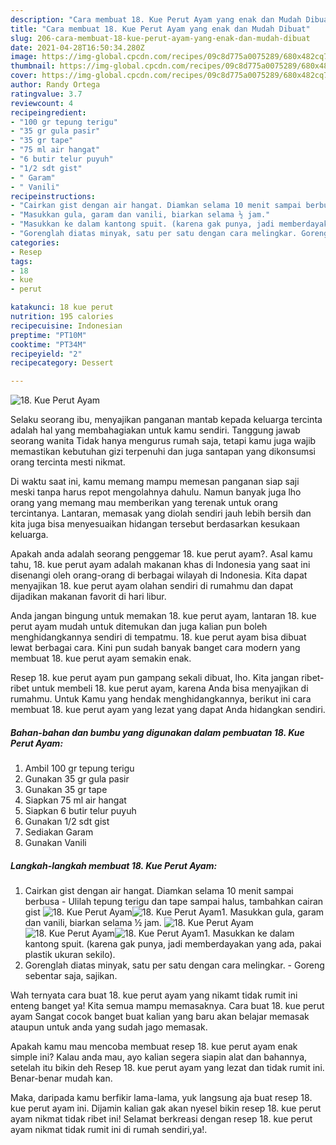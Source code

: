 ```yaml
---
description: "Cara membuat 18. Kue Perut Ayam yang enak dan Mudah Dibuat"
title: "Cara membuat 18. Kue Perut Ayam yang enak dan Mudah Dibuat"
slug: 206-cara-membuat-18-kue-perut-ayam-yang-enak-dan-mudah-dibuat
date: 2021-04-28T16:50:34.280Z
image: https://img-global.cpcdn.com/recipes/09c8d775a0075289/680x482cq70/18-kue-perut-ayam-foto-resep-utama.jpg
thumbnail: https://img-global.cpcdn.com/recipes/09c8d775a0075289/680x482cq70/18-kue-perut-ayam-foto-resep-utama.jpg
cover: https://img-global.cpcdn.com/recipes/09c8d775a0075289/680x482cq70/18-kue-perut-ayam-foto-resep-utama.jpg
author: Randy Ortega
ratingvalue: 3.7
reviewcount: 4
recipeingredient:
- "100 gr tepung terigu"
- "35 gr gula pasir"
- "35 gr tape"
- "75 ml air hangat"
- "6 butir telur puyuh"
- "1/2 sdt gist"
- " Garam"
- " Vanili"
recipeinstructions:
- "Cairkan gist dengan air hangat. Diamkan selama 10 menit sampai berbusa Ulilah tepung terigu dan tape sampai halus, tambahkan cairan gist"
- "Masukkan gula, garam dan vanili, biarkan selama ½ jam."
- "Masukkan ke dalam kantong spuit. (karena gak punya, jadi memberdayakan yang ada, pakai plastik ukuran sekilo)."
- "Gorenglah diatas minyak, satu per satu dengan cara melingkar. Goreng sebentar saja, sajikan."
categories:
- Resep
tags:
- 18
- kue
- perut

katakunci: 18 kue perut 
nutrition: 195 calories
recipecuisine: Indonesian
preptime: "PT10M"
cooktime: "PT34M"
recipeyield: "2"
recipecategory: Dessert

---
```



![18. Kue Perut Ayam](https://img-global.cpcdn.com/recipes/09c8d775a0075289/680x482cq70/18-kue-perut-ayam-foto-resep-utama.jpg)

Selaku seorang ibu, menyajikan panganan mantab kepada keluarga tercinta adalah hal yang membahagiakan untuk kamu sendiri. Tanggung jawab seorang  wanita Tidak hanya mengurus rumah saja, tetapi kamu juga wajib memastikan kebutuhan gizi terpenuhi dan juga santapan yang dikonsumsi orang tercinta mesti nikmat.

Di waktu  saat ini, kamu memang mampu memesan panganan siap saji meski tanpa harus repot mengolahnya dahulu. Namun banyak juga lho orang yang memang mau memberikan yang terenak untuk orang tercintanya. Lantaran, memasak yang diolah sendiri jauh lebih bersih dan kita juga bisa menyesuaikan hidangan tersebut berdasarkan kesukaan keluarga. 



Apakah anda adalah seorang penggemar 18. kue perut ayam?. Asal kamu tahu, 18. kue perut ayam adalah makanan khas di Indonesia yang saat ini disenangi oleh orang-orang di berbagai wilayah di Indonesia. Kita dapat menyajikan 18. kue perut ayam olahan sendiri di rumahmu dan dapat dijadikan makanan favorit di hari libur.

Anda jangan bingung untuk memakan 18. kue perut ayam, lantaran 18. kue perut ayam mudah untuk ditemukan dan juga kalian pun boleh menghidangkannya sendiri di tempatmu. 18. kue perut ayam bisa dibuat lewat berbagai cara. Kini pun sudah banyak banget cara modern yang membuat 18. kue perut ayam semakin enak.

Resep 18. kue perut ayam pun gampang sekali dibuat, lho. Kita jangan ribet-ribet untuk membeli 18. kue perut ayam, karena Anda bisa menyajikan di rumahmu. Untuk Kamu yang hendak menghidangkannya, berikut ini cara membuat 18. kue perut ayam yang lezat yang dapat Anda hidangkan sendiri.

<!--inarticleads1-->

##### Bahan-bahan dan bumbu yang digunakan dalam pembuatan 18. Kue Perut Ayam:

1. Ambil 100 gr tepung terigu
1. Gunakan 35 gr gula pasir
1. Gunakan 35 gr tape
1. Siapkan 75 ml air hangat
1. Siapkan 6 butir telur puyuh
1. Gunakan 1/2 sdt gist
1. Sediakan  Garam
1. Gunakan  Vanili




<!--inarticleads2-->

##### Langkah-langkah membuat 18. Kue Perut Ayam:

1. Cairkan gist dengan air hangat. Diamkan selama 10 menit sampai berbusa - Ulilah tepung terigu dan tape sampai halus, tambahkan cairan gist
<img src="https://img-global.cpcdn.com/steps/4fbf307ed9310fb4/160x128cq70/18-kue-perut-ayam-langkah-memasak-1-foto.jpg" alt="18. Kue Perut Ayam"><img src="https://img-global.cpcdn.com/steps/fc70123e8fae1e48/160x128cq70/18-kue-perut-ayam-langkah-memasak-1-foto.jpg" alt="18. Kue Perut Ayam">1. Masukkan gula, garam dan vanili, biarkan selama ½ jam.
<img src="https://img-global.cpcdn.com/steps/ad29be0415bfe6bf/160x128cq70/18-kue-perut-ayam-langkah-memasak-2-foto.jpg" alt="18. Kue Perut Ayam"><img src="https://img-global.cpcdn.com/steps/70526fc75c8c5829/160x128cq70/18-kue-perut-ayam-langkah-memasak-2-foto.jpg" alt="18. Kue Perut Ayam"><img src="https://img-global.cpcdn.com/steps/ce0c4754f0823934/160x128cq70/18-kue-perut-ayam-langkah-memasak-2-foto.jpg" alt="18. Kue Perut Ayam">1. Masukkan ke dalam kantong spuit. (karena gak punya, jadi memberdayakan yang ada, pakai plastik ukuran sekilo).
1. Gorenglah diatas minyak, satu per satu dengan cara melingkar. - Goreng sebentar saja, sajikan.




Wah ternyata cara buat 18. kue perut ayam yang nikamt tidak rumit ini enteng banget ya! Kita semua mampu memasaknya. Cara buat 18. kue perut ayam Sangat cocok banget buat kalian yang baru akan belajar memasak ataupun untuk anda yang sudah jago memasak.

Apakah kamu mau mencoba membuat resep 18. kue perut ayam enak simple ini? Kalau anda mau, ayo kalian segera siapin alat dan bahannya, setelah itu bikin deh Resep 18. kue perut ayam yang lezat dan tidak rumit ini. Benar-benar mudah kan. 

Maka, daripada kamu berfikir lama-lama, yuk langsung aja buat resep 18. kue perut ayam ini. Dijamin kalian gak akan nyesel bikin resep 18. kue perut ayam nikmat tidak ribet ini! Selamat berkreasi dengan resep 18. kue perut ayam nikmat tidak rumit ini di rumah sendiri,ya!.


